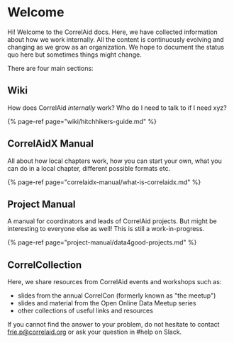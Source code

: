 # Welcome

Hi! Welcome to the CorrelAid docs. Here, we have collected information about how we work internally. All the content is continuously evolving and changing as we grow as an organization. We hope to document the status quo here but sometimes things might change.

There are four main sections:

## Wiki

How does CorrelAid _internally_ work? Who do I need to talk to if I need xyz?

{% page-ref page="wiki/hitchhikers-guide.md" %}

## CorrelAidX Manual

All about how local chapters work, how you can start your own, what you can do in a local chapter, different possible formats etc.  

{% page-ref page="correlaidx-manual/what-is-correlaidx.md" %}

## Project Manual 

A manual for coordinators and leads of CorrelAid projects. But might be interesting to everyone else as well! This is still a work-in-progress.

{% page-ref page="project-manual/data4good-projects.md" %}

## CorrelCollection

Here, we share resources from CorrelAid events and workshops such as:

* slides from the annual CorrelCon \(formerly known as "the meetup"\)
* slides and material from the Open Online Data Meetup series
* other collections of useful links and resources

If you cannot find the answer to your problem, do not hesitate to contact [frie.p@correlaid.org](mailto:frie.p@correlaid.org) or ask your question in \#help on Slack.

